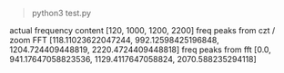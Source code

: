 > python3 test.py

actual frequency content [120, 1000, 1200, 2200]
freq peaks from czt / zoom FFT [118.11023622047244, 992.12598425196848, 1204.724409448819, 2220.4724409448818]
freq peaks from fft [0.0, 941.17647058823536, 1129.4117647058824, 2070.588235294118]

